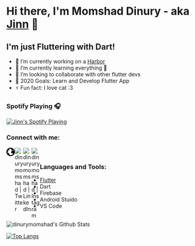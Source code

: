 # Hi there, I'm Momshad Dinury - aka [Jinn][website] 👋

## I'm just Fluttering with Dart!

- 🔭 I’m currently working on a [Harbor][Harbor]
- 🌱 I’m currently learning everything 🤣
- 👯 I’m looking to collaborate with other flutter devs
- 🥅 2020 Goals: Learn and Develop Flutter App
- ⚡ Fun fact: I love cat :3


### Spotify Playing 🎧
[<img src="https://now-playing-codestackr.vercel.app/api/spotify-playing" alt="Jinn's Spotify Playing" width="350" />](https://open.spotify.com/user/swyqyimdc12jajde4vpwd2x1b)

### Connect with me:

[<img align="left" alt="dinurymomshad" width="22px" src="https://raw.githubusercontent.com/iconic/open-iconic/master/svg/globe.svg" />][website]
[<img align="left" alt="dinurymomshad | Twitter" width="22px" src="https://cdn.jsdelivr.net/npm/simple-icons@v3/icons/twitter.svg" />][twitter]
[<img align="left" alt="dinurymomshad | LinkedIn" width="22px" src="https://cdn.jsdelivr.net/npm/simple-icons@v3/icons/linkedin.svg" />][linkedin]
[<img align="left" alt="dinurymomshad | Instagram" width="22px" src="https://cdn.jsdelivr.net/npm/simple-icons@v3/icons/instagram.svg" />][instagram]

<br/>

### Languages and Tools:

- [Flutter][Flutter]  
- Dart
- Firebase
- Android Stuido
- VS Code 

<br/>
<img align="left" alt="dinurymomshad's Github Stats" src="https://github-readme-stats.vercel.app/api?username=dinurymomshad&show_icons=true&hide_border=false&count_private=trueinclude_all_commits =true" />


<br/>

[![Top Langs](https://github-readme-stats.vercel.app/api/top-langs/?username=dinurymomshad&layout=compact)](https://github.com/anuraghazra/github-readme-stats)



[website]: http://bit.ly/dinurymomshad
[Harbor]: https://theharborapp.com/
[Flutter]: https://flutter.dev/assets/flutter-lockup-1caf6476beed76adec3c477586da54de6b552b2f42108ec5bc68dc63bae2df75.png
[twitter]: https://twitter.com/dinurymomshad/
[instagram]: https://instagram.com/dinurymomshad/
[linkedin]: https://www.linkedin.com/in/dinurymomshad/
